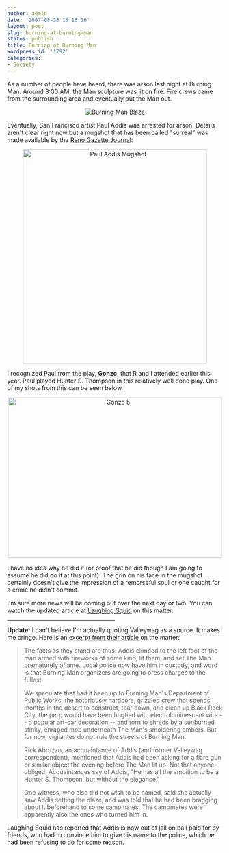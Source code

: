 ```yaml
---
author: admin
date: '2007-08-28 15:16:16'
layout: post
slug: burning-at-burning-man
status: publish
title: Burning at Burning Man
wordpress_id: '1792'
categories:
- Society
---
```

As a number of people have heard, there was arson last night at Burning Man. Around 3:00 AM, the Man sculpture was lit on fire. Fire crews came from the surrounding area and eventually put the Man out.
<p align="center"><a href="http://www.flickr.com/photos/focalintent/1257577734/in/set-72157601716712592/"><img src="http://farm2.static.flickr.com/1121/1257577734_478d7e4fcb_d.jpg" alt="Burning Man Blaze" /></a></p>
Eventually, San Francisco artist Paul Addis was arrested for arson. Details aren't clear right now but a mugshot that has been called "surreal" was made available by the <a href="http://news.rgj.com/">Reno Gazette Journal</a>:
<p align="center"><a href="http://www.flickr.com/photos/albill/1260594125/" title="Photo Sharing"><img src="http://farm2.static.flickr.com/1048/1260594125_34d094c5ea.jpg" alt="Paul Addis Mugshot" height="500" width="430" /></a></p>
I recognized Paul from the play, <strong>Gonzo</strong>, that R and I attended earlier this year. Paul played Hunter S. Thompson in this relatively well done play. One of my shots from this can be seen below.
<p align="center"><a href="http://www.flickr.com/photos/albill/347499608/" title="Photo Sharing"><img src="http://farm1.static.flickr.com/131/347499608_a2dba2c7b8.jpg" alt="Gonzo 5" height="375" width="500" /></a></p>
I have no idea why he did it (or proof that he did though I am going to assume he did do it at this point). The grin on his face in the mugshot certainly doesn't give the impression of a remorseful soul or one caught for a crime he didn't commit.

I'm sure more news will be coming out over the next day or two. You can watch the updated article at <a href="http://laughingsquid.com/burning-man-set-on-fire-early-arson-is-to-blame/">Laughing Squid</a> on this matter.

<hr width="50%" /> <strong>Update:</strong> I can't believe I'm actually quoting Valleywag as a source. It makes me cringe. Here is an <a href="http://valleywag.com/tech/black-rock-city/burning-man-arson-suspect-caught-294351.php">excerpt from their article</a> on the matter:
<blockquote> The facts as they stand are thus: Addis climbed to the left foot of the man armed with fireworks of some kind, lit them, and set The Man prematurely aflame. Local police now have him in custody, and word is that Burning Man organizers are going to press charges to the fullest.

We speculate that had it been up to Burning Man's Department of Public Works, the notoriously hardcore, grizzled crew that spends months in the desert to construct, tear down, and clean up Black Rock City, the perp would have been hogtied with electroluminescent wire -- a popular art-car decoration -- and torn to shreds by a sunburned, stinky, enraged mob underneath The Man's smoldering embers. But for now, vigilantes do not rule the streets of Burning Man.

Rick Abruzzo, an acquaintance of Addis (and former Valleywag correspondent), mentioned that Addis had been asking for a flare gun or similar object the evening before The Man lit up. Not that anyone obliged. Acquaintances say of Addis, "He has all the ambition to be a Hunter S. Thompson, but without the elegance."

One witness, who also did not wish to be named, said she actually saw Addis setting the blaze, and was told that he had been bragging about it beforehand to some campmates. The campmates were apparently also the ones who turned him in.</blockquote>

Laughing Squid has reported that Addis is now out of jail on bail paid for by friends, who had to convince him to give his name to the police, which he had been refusing to do for some reason.
